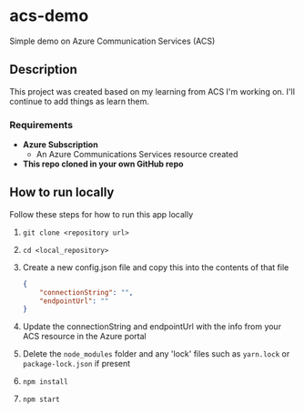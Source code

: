 # acs-demo

Simple demo on Azure Communication Services (ACS)

## Description

This project was created based on my learning from ACS I'm working on.  I'll continue to add things as learn them.

### Requirements

- **Azure Subscription**
  - An Azure Communications Services resource created
- **This repo cloned in your own GitHub repo**

## How to run locally

Follow these steps for how to run this app locally

1. `git clone <repository url>`
2. `cd <local_repository>`
3. Create a new config.json file and copy this into the contents of that file

    ``` json
    {
        "connectionString": "",
        "endpointUrl": ""
    }
    ```

4. Update the connectionString and endpointUrl with the info from your ACS resource in the Azure portal
5. Delete the `node_modules` folder and any 'lock' files such as `yarn.lock` or `package-lock.json` if present
6. `npm install`
7. `npm start`

